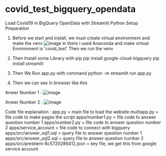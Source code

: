 # covid_test_bigquery_opendata
Load Covid19 in BigQuery OpenData with Streamlit Python
Setup Preparation

1. Before we start and install, we must create virtual environment and make the venv
![image](https://user-images.githubusercontent.com/32015538/173175426-e97f7035-1590-44ab-91e0-5d988d1d8b73.png)
in there i used Anaconda and make virtual Environment is 'covid_test' Then we run the venv

2. Then Install some Library with pip
pip install google-cloud-bigquery
pip install streamlit

3. Then We Run app.py with command
python -m streamlit run app.py

4. Then we can see in browser like this

Anwer Number 1 :
![image](https://user-images.githubusercontent.com/32015538/173175579-6b1b1005-b7d8-4c19-b915-05a57d6467eb.png)

Anwer Number 2 :
![image](https://user-images.githubusercontent.com/32015538/173175609-4348acd7-e0e6-4107-b729-646f5df8e887.png)



Code file explanation :
app.py = main file to load the website
multiapp.py = file code to make pages the script
apps/number1.py = file code to answer question number 1
apps/number2.py = file code to answer question number 2
apps/service_account = file code to connect with bigquery
apps/src/answer_sql1.sql = query file to answer question number 1
apps/src/answer_sql2.sql = query file to answer question number 2
apps/src/prestient-8c5720286412.json = key file, we get this from google service account
